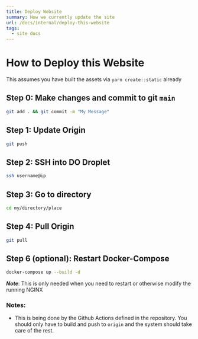 ```yaml
---
title: Deploy Website
summary: How we currently update the site
url: /docs/internal/deploy-this-website
tags:
  - site docs
---
```


# How to Deploy this Website

This assumes you have built the assets via `yarn create::static`
already

## Step 0: Make changes and commit to git `main`

```sh
git add . && git commit -m "My Message"
```

## Step 1: Update Origin

```sh
git push
```

## Step 2: SSH into DO Droplet

```sh
ssh username@ip
```

## Step 3: Go to directory

```sh
cd my/directory/place
```

## Step 4: Pull Origin

```sh
git pull
```

## Step 6 (optional): Restart Docker-Compose

```sh
docker-compose up --build -d
```

_**Note**_: This is only needed when you need to restart or otherwise modify
the running NGINX

### Notes:

- This is being done by the Github Actions defined in the repository. You should
  only have to build and push to `origin` and the system should take care of the
  rest.

